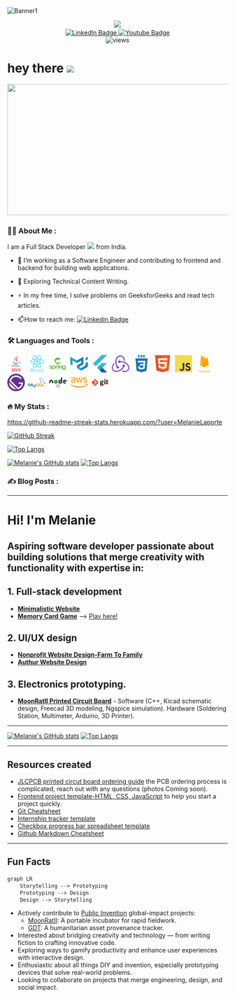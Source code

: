 ![Banner1](https://github.com/user-attachments/assets/b17c9edc-c601-4b7e-8a1a-922f73ca7130)
 
<div id="header" align="center">
  <img src="https://media.giphy.com/media/M9gbBd9nbDrOTu1Mqx/giphy.gif" width="100"/>
</div>

<div id="badges" align="center">
  <a href="your-linkedin-URL">
    <img src="https://img.shields.io/badge/LinkedIn-blue?style=for-the-badge&logo=linkedin&logoColor=white" alt="LinkedIn Badge"/>
  </a>
  <a href="your-youtube-URL">
    <img src="https://img.shields.io/badge/YouTube-red?style=for-the-badge&logo=youtube&logoColor=white" alt="Youtube Badge"/>
  </a>
</div>

<div id="views" align="center">
  <img src="https://komarev.com/ghpvc/?username=MelanieLaporte&style=flat-square&color=blue" alt="views"/>
</div>

<h1> hey there <img src="https://media.giphy.com/media/hvRJCLFzcasrR4ia7z/giphy.gif" width="30px"/>
</h1>

<div align="center">
  <img src="https://media.giphy.com/media/dWesBcTLavkZuG35MI/giphy.gif" width="600" height="300"/>
</div>

### :woman_technologist: About Me :
I am a Full Stack Developer <img src="https://media.giphy.com/media/WUlplcMpOCEmTGBtBW/giphy.gif" width="30"> from India.
- :telescope: I’m working as a Software Engineer and contributing to frontend and backend for building web applications.

- :seedling: Exploring Technical Content Writing.

- :zap: In my free time, I solve problems on GeeksforGeeks and read tech articles.

- :mailbox:How to reach me: [![Linkedin Badge](https://img.shields.io/badge/-kakbar-blue?style=flat&logo=Linkedin&logoColor=white)](your-linkedin-url)

### :hammer_and_wrench: Languages and Tools :
<div>
  <img src="https://github.com/devicons/devicon/blob/master/icons/java/java-original-wordmark.svg" title="Java" alt="Java" width="40" height="40"/>&nbsp;
  <img src="https://github.com/devicons/devicon/blob/master/icons/react/react-original-wordmark.svg" title="React" alt="React" width="40" height="40"/>&nbsp;
  <img src="https://github.com/devicons/devicon/blob/master/icons/spring/spring-original-wordmark.svg" title="Spring" alt="Spring" width="40" height="40"/>&nbsp;
  <img src="https://github.com/devicons/devicon/blob/master/icons/materialui/materialui-original.svg" title="Material UI" alt="Material UI" width="40" height="40"/>&nbsp;
  <img src="https://github.com/devicons/devicon/blob/master/icons/flutter/flutter-original.svg" title="Flutter" alt="Flutter" width="40" height="40"/>&nbsp;
  <img src="https://github.com/devicons/devicon/blob/master/icons/redux/redux-original.svg" title="Redux" alt="Redux " width="40" height="40"/>&nbsp;
  <img src="https://github.com/devicons/devicon/blob/master/icons/css3/css3-plain-wordmark.svg"  title="CSS3" alt="CSS" width="40" height="40"/>&nbsp;
  <img src="https://github.com/devicons/devicon/blob/master/icons/html5/html5-original.svg" title="HTML5" alt="HTML" width="40" height="40"/>&nbsp;
  <img src="https://github.com/devicons/devicon/blob/master/icons/javascript/javascript-original.svg" title="JavaScript" alt="JavaScript" width="40" height="40"/>&nbsp;
  <img src="https://github.com/devicons/devicon/blob/master/icons/firebase/firebase-plain-wordmark.svg" title="Firebase" alt="Firebase" width="40" height="40"/>&nbsp;
  <img src="https://github.com/devicons/devicon/blob/master/icons/gatsby/gatsby-original.svg" title="Gatsby"  alt="Gatsby" width="40" height="40"/>&nbsp;
  <img src="https://github.com/devicons/devicon/blob/master/icons/mysql/mysql-original-wordmark.svg" title="MySQL"  alt="MySQL" width="40" height="40"/>&nbsp;
  <img src="https://github.com/devicons/devicon/blob/master/icons/nodejs/nodejs-original-wordmark.svg" title="NodeJS" alt="NodeJS" width="40" height="40"/>&nbsp;
  <img src="https://github.com/devicons/devicon/blob/master/icons/amazonwebservices/amazonwebservices-plain-wordmark.svg" title="AWS" alt="AWS" width="40" height="40"/>&nbsp;
  <img src="https://github.com/devicons/devicon/blob/master/icons/git/git-original-wordmark.svg" title="Git" **alt="Git" width="40" height="40"/>
</div>

### :fire: My Stats :
https://github-readme-streak-stats.herokuapp.com/?user=MelanieLaporte

[![GitHub Streak](http://github-readme-streak-stats.herokuapp.com?user=MelanieLaporte&theme=dark&background=000000)](https://git.io/streak-stats)

[![Top Langs](https://github-readme-stats.vercel.app/api/top-langs/?username=MelanieLaporte)](https://github.com/MelanieLaporte/github-readme-stats)


[![Melanie's GitHub stats](https://github-readme-stats.vercel.app/api?username=MelanieLaporte&include_all_commits=true&theme=synthwave)](https://github.com/anuraghazra/github-readme-stats)  [![Top Langs](https://github-readme-stats.vercel.app/api/top-langs/?username=anuraghazra&layout=donut)](https://github.com/anuraghazra/github-readme-stats)

### :writing_hand: Blog Posts :
<!-- BLOG-POST-LIST:START -->
<!-- BLOG-POST-LIST:END --> 

-----------------------------

# Hi! I'm Melanie
## Aspiring software developer passionate about building solutions that merge creativity with functionality with expertise in: 
## 1. Full-stack development
- **[Minimalistic Website](https://github.com/melanielaporte/sparse_Website)** 
- **[Memory Card Game](https://github.com/melanielaporte/Pirates-Booty)**
 --> [Play here!](https://editting-lively-shell-121.vscodeedu.app/)
## 2. UI/UX design
- **[Nonprofit Website Design-Farm To Family](https://github.com/melanielaporte/farmtofamilySite)**
- **[Authur Website Design](https://github.com/melanielaporte/writerPortfolioSite)**
## 3. Electronics prototyping.
- **[MoonRatII Printed Circuit Board](https://github.com/PubInv/moonrat)** - Software (C++, Kicad schematic design, Freecad 3D modeling, Ngspice simulation). Hardware (Soldering Station, Multimeter, Arduino, 3D Printer).


---

[![Melanie's GitHub stats](https://github-readme-stats.vercel.app/api?username=MelanieLaporte&include_all_commits=true&theme=synthwave)](https://github.com/anuraghazra/github-readme-stats)  [![Top Langs](https://github-readme-stats.vercel.app/api/top-langs/?username=anuraghazra&layout=donut)](https://github.com/anuraghazra/github-readme-stats)

---

## Resources created
- [JLCPCB printed circut board ordering guide](https://github.com/melanielaporte/JLCPCB-Ordering-Guide) the PCB ordering process is complicated, reach out with any questions (photos Coming soon).
- [Frontend project template-HTML, CSS, JavaScript](https://github.com/melanielaporte/project-template-novices) to help you start a project quickly.
- [Git Cheatsheet](https://github.com/melanielaporte/gitCheatsheet)
- [Internship tracker template](https://github.com/melanielaporte/Internship-Tracker-Template)
- [Checkbox progress bar spreadsheet template](https://github.com/melanielaporte/Progress-Bar-Spreadsheet-Template)
- [Github Markdown Cheatsheet](https://github.com/melanielaporte/Markdown-Cheatsheet)

---
## Fun Facts  
```mermaid
graph LR
    Storytelling --> Prototyping
    Prototyping --> Design
    Design --> Storytelling
```
- Actively contribute to [Public Invention](https://publicinvention.github.io/) global-impact projects:
  - [MoonRatII](https://github.com/melanielaporte/moonrat): A portable incubator for rapid fieldwork.
  - [GDT](https://github.com/gosqasorg/asset-provenance-tracking): A humanitarian asset provenance tracker.
- Interested about bridging creativity and technology — from writing fiction to crafting innovative code.
- Exploring ways to gamify productivity and enhance user experiences with interactive design.
- Enthusiastic about all things DIY and invention, especially prototyping devices that solve real-world problems.
- Looking to collaborate on projects that merge engineering, design, and social impact.

